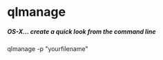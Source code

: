 # qlmanage

##### OS-X... create a quick look from the command line

   qlmanage  -p "yourfilename"
